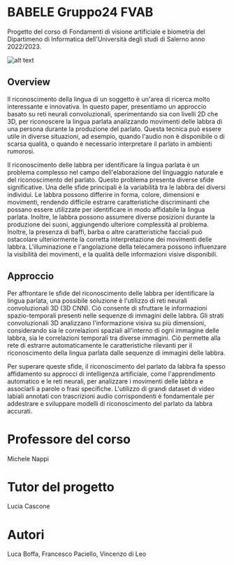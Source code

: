 # BABELE Gruppo24 FVAB

Progetto del corso di Fondamenti di visione artificiale e biometria del Dipartimeno di Informatica dell'Università degli studi di Salerno anno 2022/2023.

![alt text](https://www.unisa.it/rescue/img/logo_standard.png)

## Overview
Il riconoscimento della lingua di un soggetto è un'area di ricerca molto interessante e innovativa. In questo paper, presentiamo un approccio basato su reti neurali convoluzionali, sperimentando sia con livelli 2D che 3D, per riconoscere la lingua parlata analizzando movimenti delle labbra di una persona durante la produzione del parlato.
Questa tecnica può essere utile in diverse situazioni, ad esempio, quando l'audio non è disponibile o di scarsa qualità, o quando è necessario interpretare il parlato in ambienti rumorosi.

Il riconoscimento delle labbra per identificare la lingua parlata è un problema complesso nel campo dell'elaborazione del linguaggio naturale e del riconoscimento del parlato. Questo problema presenta diverse sfide significative. Una delle sfide principali è la variabilità tra le labbra dei diversi individui. Le labbra possono differire in forma, colore, dimensioni e movimenti, rendendo difficile estrarre caratteristiche discriminanti che possano essere utilizzate per identificare in modo affidabile la lingua parlata. Inoltre, le labbra possono assumere diverse posizioni durante la produzione dei suoni, aggiungendo ulteriore complessità al problema.
Inoltre, la presenza di baffi, barba o altre caratteristiche facciali può ostacolare ulteriormente la corretta interpretazione dei movimenti delle labbra. L'illuminazione e l'angolazione della telecamera possono influenzare la visibilità dei movimenti, e la qualità delle informazioni visive disponibili.

## Approccio
Per affrontare le sfide del riconoscimento delle labbra per identificare la lingua parlata, una possibile soluzione è l'utilizzo di reti neurali convoluzionali 3D (3D CNN). Ciò consente di sfruttare le informazioni spazio-temporali presenti nelle sequenze di immagini delle labbra. Gli strati convoluzionali 3D analizzano l'informazione visiva su più dimensioni, considerando sia le correlazioni spaziali all'interno di ogni immagine delle labbra, sia le correlazioni temporali tra diverse immagini. Ciò permette alla rete di estrarre automaticamente le caratteristiche rilevanti per il riconoscimento della lingua parlata dalle sequenze di immagini delle labbra.

Per superare queste sfide, il riconoscimento del parlato da labbra fa spesso affidamento su approcci di intelligenza artificiale, come l'apprendimento automatico e le reti neurali, per analizzare i movimenti delle labbra e associarli a parole o frasi specifiche. L'utilizzo di grandi dataset di video labiali annotati con trascrizioni audio corrispondenti è fondamentale per addestrare e sviluppare modelli di riconoscimento del parlato da labbra accurati.

# Professore del corso
Michele Nappi

# Tutor del progetto
Lucia Cascone

# Autori
Luca Boffa,
Francesco Paciello, 
Vincenzo di Leo
